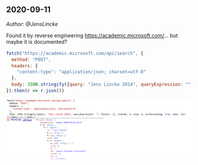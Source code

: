 ## 2020-09-11
*Author: @JensLincke*

Found it by reverse engineering <https://academic.microsoft.com/>... but maybe it is documented?

```javascript
fetch("https://academic.microsoft.com/api/search", {
  method: "POST",
  headers: {
    "content-type": "application/json; charset=utf-8"
  },
  body: JSON.stringify({query: "Jens Lincke 2014", queryExpression: "", filters: [], orderBy: 0, skip: 0, sortAscending: true, take: 10})
}).then(r => r.json())
```


![](microsoft_academic_search.png)